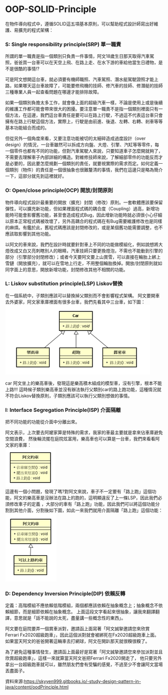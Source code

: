 # OOP-SOLID-Principle
在物件導向程式中，遵循SOLID這五項基本原則，可以幫助程式設計師寫出好維護、易擴充的程式架構：

### S: Single responsibility principle(SRP) 單一職責

所謂的單一職責是指一個類別只負責一件事情，阿文18歲生日那天取得汽車駕照，爸爸買一台車可以在天空上飛、在路上走、在水下游的車給他當生日禮物，是不是很酷的事情!?

可是阿文想開這台車，就必須要有機師職照、汽車駕照、潛水艇駕駛證照才能上路，如果哪天這台車故障了，可能要修飛機的技師、修汽車的技師、修潛艇的技師三種專業人員一起查看問題在哪邊才能排除故障。

如果一個類別負擔太多工作，就會像上面的超級汽車一樣，不論是使用上或是後續的維護工作都可能會帶來很大的困擾。要注意單一職責不是指一個類別裡面只有一個方法，在這邊，我們這台車責任是要可以在路上行駛，不過這不代表這台車只會擁有在路上行駛這個方法，實際上，行駛是由前進、後退、左轉、右轉、剎車等等基本功能組合而成的。

但從另外一個角度來看，又要注意功能被切的太細碎造成過度設計（over design）的情況，一台車雖然可以拆成方向盤、大燈、引擎、汽缸等等零件，每一個零件也都有不同的功能，但對汽車駕駛人來說，只要知道車子怎麼開就夠了，不需要去理解車子內部詳細的構造。對維修技師來說，了解細部零件的功能反而才是必要的，因此要怎麼規劃一個類別的責任，就要視實際的需求而定。如何定義一個類別（物件）的責任是一個很抽象也很難釐清的事情，我們在這邊只是略為簡介一下，這部分就先到這裡就好。 

### O: Open/close principle(OCP) 開放/封閉原則
物件導向程式設計最重要的開放（擴充）封閉（修改）原則。一套軟體應該要保留彈性，可以擴充新功能，但如果裡面程式碼的耦合度（Coupling）過高，新增功能時可能會影響舊功能，甚至會造成程式Bug，因此增新功能時就必須很小心仔細以原本正常程式碼被改壞了，另外高耦合的程式碼在有Bug需要維護修改也是同樣的麻煩。有鑑於此，舊程式碼應該是封閉修改的，或是某個舊功能需要調整，也不應該取影響到其他功能。

以阿文的車來說，我們在設計時就要針對車上不同的功能做模組化，例如說想將大燈改成又白又亮刺瞎別人的眼睛，汽車技師只要更換燈泡，不需也不能動到引擎的部分（引擎部分封閉修改）；或者今天要阿文要上山賞雪，可以直接在輪胎上綁上雪鏈（開放擴充），就可以在雪地上行走，不用整個輪胎換掉。開放/封閉原則就如同字面上的意思，開放新增功能，封閉修改其他不相關的功能。 
### L: Liskov substitution principle(LSP) Liskov替換
在一個系統中，子類別應該可以替換掉父類別而不會影響程式架構。
阿文要開車去外婆家，阿文家車庫裡面有很多台車，我們先看其中三台車，如下圖：  
![image](/assets/1.png)

car
阿文坐上的樂高車後，發現這是樂高積木組成的模型車，沒有引擎，根本不能上路!!!
這時候子類別樂高車並沒有辦法執行父類別car的路上跑功能，這種情況就不符合Liskov替換原則，子類別應該可以執行父類別想做的事情。 

### I: Interface Segregation Principle(ISP) 介面隔離
把不同功能的功能從介面中分離出來。

阿文表示，上次要去阿嬤家算是特殊的需求，我家的車最主要就是拿來佔車庫避免空間浪費， 然後輪流擺在庭院炫富用，樂高車也可以算是一台車，我們來看看阿文家的車庫：  
![image](/assets/2.png)  
這邊有一個小問題，發現了嗎?對阿文來說，車子不一定要有「路上跑」這個功能，阿文的樂高車是沒辦法在路上的跑的，這明顯違反了上一條LSP，因此我們必須修改車子的定義 ，大部分的車有「路上跑」功能，因此我們可以將這個功能分割到其他介面，分割後如下圖，如此一來我們就用介面隔離「路上跑」這個功能：  
![image](/assets/3.png)  

### D: Dependency Inversion Principle(DIP) 依賴反轉
定義：高階模組不應依賴低階模組，兩個都應該依賴在抽象概念上；抽象概念不依賴細節，而是細節依賴在抽象概念。
上面這段文字看起來很抽象，讓我來翻譯翻譯，意思就是「話不能說的太死，盡量講一些概念性的東西」。

阿文要在庭院要弄一個賞車派對，邀請函上面寫著「阿文誠摯邀請您來欣賞Ferrari Fx2020超級跑車」，因此這個派對就會被綁死在Fx2020超級跑車上面。如果當天阿文的爸爸開著這輛車去打網球，阿文在開趴那天就很糗很糗了。

為了避免這種事情發生，邀請函上面最好是寫著「阿文誠摯邀請您來參加派對並且欣賞超級跑車」，這樣一來就算當天阿文爸把Ferrari Fx2020開走了， 他只要另外拿出一台超級跑車就可以，雖然朋友們會有受騙的感覺，不過至少不會讓阿文當場丟盡面子。 

資料來源:https://skyyen999.gitbooks.io/-study-design-pattern-in-java/content/oodPrinciple.html
